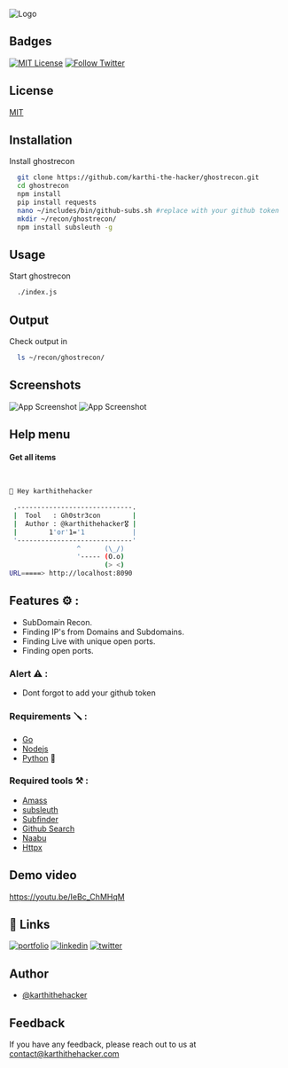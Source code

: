 ![Logo](https://github.com/karthi-the-hacker/ghostrecon/blob/main/screenshots/logo.gif)

## Badges

[![MIT License](https://img.shields.io/badge/License-MIT-green.svg)](https://choosealicense.com/licenses/mit/)
[![Follow Twitter](https://img.shields.io/twitter/follow/karthithehacker?style=social)](https://twitter.com/karthithehacker)

## License

[MIT](https://choosealicense.com/licenses/mit/)

## Installation

Install ghostrecon

```bash
  git clone https://github.com/karthi-the-hacker/ghostrecon.git
  cd ghostrecon
  npm install 
  pip install requests
  nano ~/includes/bin/github-subs.sh #replace with your github token
  mkdir ~/recon/ghostrecon/
  npm install subsleuth -g
```

## Usage

Start ghostrecon

```bash
  ./index.js
```

## Output

Check output in 

```bash
  ls ~/recon/ghostrecon/
```

## Screenshots

![App Screenshot](https://github.com/karthi-the-hacker/ghostrecon/blob/main/screenshots/1.png)
![App Screenshot](https://github.com/karthi-the-hacker/ghostrecon/blob/main/screenshots/2.png)

## Help menu

#### Get all items

```bash


👋 Hey karthithehacker 

 .-----------------------------.           
 |  Tool   : Gh0str3con        |           
 |  Author : @karthithehacker🎖️ |           
 |        1'or'1='1            |           
 '-----------------------------'           
                 ^      (\_/)    
                 '----- (O.o)    
                        (> <)    
URL=====> http://localhost:8090

```
## Features ⚙️ :

 - SubDomain Recon.
 - Finding IP's from Domains and Subdomains.
 - Finding Live with unique open ports.
 - Finding open ports. 

### Alert ⚠️ : 
 - Dont forgot to add your github token 

### Requirements 🪛 :

- [Go](https://go.dev/)
- [Nodejs](https://nodejs.org/en)
- [Python](https://www.python.org/) 🐍

### Required tools ⚒️ :

- [Amass](https://github.com/OWASP/Amass)
- [subsleuth](https://www.npmjs.com/package/subsleuth)
- [Subfinder](https://github.com/projectdiscovery/subfinder)
- [Github Search](https://github.com/gwen001/github-search)
- [Naabu](https://github.com/projectdiscovery/naabu)
- [Httpx](https://github.com/projectdiscovery/httpx)

## Demo video
https://youtu.be/IeBc_ChMHqM

## 🔗 Links

[![portfolio](https://img.shields.io/badge/my_portfolio-000?style=for-the-badge&logo=ko-fi&logoColor=white)](https://karthithehacker.com/)
[![linkedin](https://img.shields.io/badge/linkedin-0A66C2?style=for-the-badge&logo=linkedin&logoColor=white)](https://www.linkedin.com/in/karthikeyan--v/)
[![twitter](https://img.shields.io/badge/twitter-1DA1F2?style=for-the-badge&logo=twitter&logoColor=white)](https://twitter.com/karthithehacker)

## Author

- [@karthithehacker](https://github.com/karthi-the-hacker/)

## Feedback

If you have any feedback, please reach out to us at contact@karthithehacker.com
